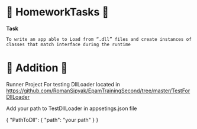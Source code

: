 # :orange_book: HomeworkTasks :orange_book:
**Task**

    To write an app able to Load from “.dll” files and create instances of classes that match interface during the runtime
    
# :blue_book: Addition :blue_book:
Runner Project For testing DllLoader located in https://github.com/RomanSipyak/EpamTrainingSecond/tree/master/TestForDllLoader

Add your path to TestDllLoader in appsetings.json file

   {
    "PathToDll": {
    "path": "your path"
     }
   }
